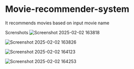 # Movie-recommender-system
It recommends movies based on input movie name

Screnshots
![Screenshot 2025-02-02 163818](https://github.com/user-attachments/assets/3f392333-e8d0-447c-bc98-fe3c2039713e)

![Screenshot 2025-02-02 163826](https://github.com/user-attachments/assets/d4163018-568a-4897-8e9a-8a6634a753c6)

![Screenshot 2025-02-02 164123](https://github.com/user-attachments/assets/b905eafa-1c95-40e0-b84e-e1b77d3373af)

![Screenshot 2025-02-02 164253](https://github.com/user-attachments/assets/48a4c54a-2543-4103-95fe-da4bb442ef20)
